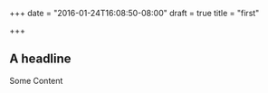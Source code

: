 +++
date = "2016-01-24T16:08:50-08:00"
draft = true
title = "first"

+++

## A headline

Some Content